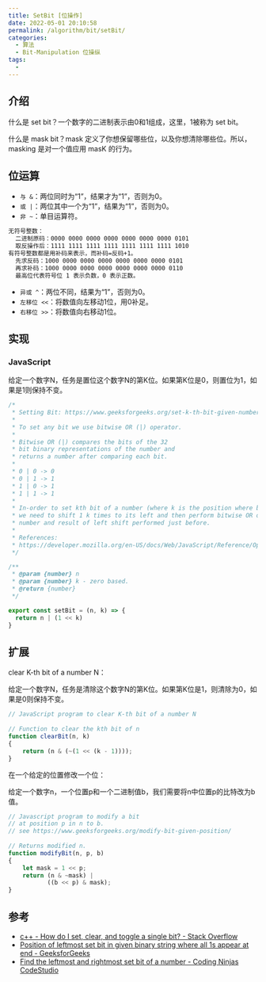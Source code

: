 ```yaml
---
title: SetBit [位操作]
date: 2022-05-01 20:10:58
permalink: /algorithm/bit/setBit/
categories:
  - 算法
  - Bit-Manipulation 位操纵
tags:
  - 
---
```


## 介绍

什么是 set bit？一个数字的二进制表示由0和1组成，这里，1被称为 set bit。

什么是 mask bit？mask 定义了你想保留哪些位，以及你想清除哪些位。所以，masking 是对一个值应用 masK 的行为。

## 位运算

- `与 &`：两位同时为“1”，结果才为“1”，否则为0。
- `或 |`：两位其中一个为“1”，结果为“1”，否则为0。
- `非 ~`：单目运算符。

```txt
无符号整数：
  二进制原码：0000 0000 0000 0000 0000 0000 0000 0101
  取反操作后：1111 1111 1111 1111 1111 1111 1111 1010
有符号整数都是用补码来表示，而补码=反码+1。
  先求反码：1000 0000 0000 0000 0000 0000 0000 0101
  再求补码：1000 0000 0000 0000 0000 0000 0000 0110
  最高位代表符号位 1 表示负数，0 表示正数。
```

- `异或 ^`：两位不同，结果为“1”，否则为0。
- `左移位 <<`：将数值向左移动1位，用0补足。
- `右移位 >>`：将数值向右移动1位。

## 实现

### JavaScript

给定一个数字N，任务是置位这个数字N的第K位。如果第K位是0，则置位为1，如果是1则保持不变。

```js
/*
 * Setting Bit: https://www.geeksforgeeks.org/set-k-th-bit-given-number/
 *
 * To set any bit we use bitwise OR (|) operator.
 *
 * Bitwise OR (|) compares the bits of the 32
 * bit binary representations of the number and
 * returns a number after comparing each bit.
 *
 * 0 | 0 -> 0
 * 0 | 1 -> 1
 * 1 | 0 -> 1
 * 1 | 1 -> 1
 *
 * In-order to set kth bit of a number (where k is the position where bit is to be changed)
 * we need to shift 1 k times to its left and then perform bitwise OR operation with the
 * number and result of left shift performed just before.
 *
 * References:
 * https://developer.mozilla.org/en-US/docs/Web/JavaScript/Reference/Operators/Bitwise_OR
 */

/**
 * @param {number} n
 * @param {number} k - zero based.
 * @return {number}
 */

export const setBit = (n, k) => {
  return n | (1 << k)
}
```

## 扩展

clear K-th bit of a number N：

给定一个数字N，任务是清除这个数字N的第K位。如果第K位是1，则清除为0，如果是0则保持不变。

```js
// JavaScript program to clear K-th bit of a number N
 
// Function to clear the kth bit of n
function clearBit(n, k)
{
    return (n & (~(1 << (k - 1))));
}
```

在一个给定的位置修改一个位：

给定一个数字n，一个位置p和一个二进制值b，我们需要将n中位置p的比特改为b值。

```js
// Javascript program to modify a bit
// at position p in n to b.
// see https://www.geeksforgeeks.org/modify-bit-given-position/
 
// Returns modified n.
function modifyBit(n, p, b)
{
    let mask = 1 << p;
    return (n & ~mask) |
           ((b << p) & mask);
}
```

## 参考

- [c++ - How do I set, clear, and toggle a single bit? - Stack Overflow](https://stackoverflow.com/questions/47981/how-do-i-set-clear-and-toggle-a-single-bit)
- [Position of leftmost set bit in given binary string where all 1s appear at end - GeeksforGeeks](https://www.geeksforgeeks.org/position-of-leftmost-set-bit-in-given-binary-string-where-all-1s-appear-at-end/)
- [Find the leftmost and rightmost set bit of a number - Coding Ninjas CodeStudio](https://www.codingninjas.com/codestudio/library/find-the-leftmost-and-rightmost-set-bit-of-a-number)